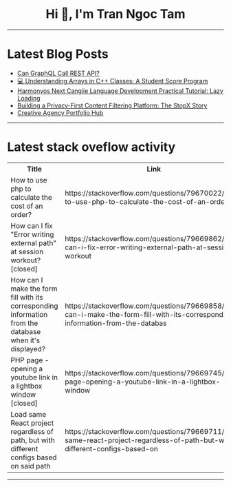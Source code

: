 <h1 align="center">Hi 👋, I'm Tran Ngoc Tam</h1>

---

# Latest Blog Posts 
<!-- BLOG-POST-LIST:START -->
- [Can GraphQL Call REST API?](https://dev.to/mayallo/can-graphql-call-rest-api-4h9h)
- [💻 Understanding Arrays in C++ Classes: A Student Score Program](https://dev.to/sana_khan_c4716d273e04120/understanding-arrays-in-c-classes-a-student-score-program-4jeo)
- [Harmonyos Next Cangjie Language Development Practical Tutorial: Lazy Loading](https://dev.to/youlanjihua/harmonyos-next-cangjie-language-development-practical-tutorial-lazy-loading-1dd0)
- [Building a Privacy-First Content Filtering Platform: The StopX Story](https://dev.to/pop_watch_ac45504c97f6c29/building-a-privacy-first-content-filtering-platform-the-stopx-story-54nk)
- [Creative Agency Portfolio Hub](https://dev.to/aibughunter/creative-agency-portfolio-hub-1ee7)
<!-- BLOG-POST-LIST:END -->

---

# Latest stack oveflow activity
<table>
  <tr><th>Title</th><th>Link</th></tr>
  <!-- STACKOVERFLOW:START --><tr><td>How to use php to calculate the cost of an order?</td><td>https://stackoverflow.com/questions/79670022/how-to-use-php-to-calculate-the-cost-of-an-order</td></tr><tr><td>How can I fix &quot;Error writing external path&quot; at session workout? [closed]</td><td>https://stackoverflow.com/questions/79669862/how-can-i-fix-error-writing-external-path-at-session-workout</td></tr><tr><td>How can I make the form fill with its corresponding information from the database when it&#39;s displayed?</td><td>https://stackoverflow.com/questions/79669858/how-can-i-make-the-form-fill-with-its-corresponding-information-from-the-databas</td></tr><tr><td>PHP page - opening a youtube link in a lightbox window [closed]</td><td>https://stackoverflow.com/questions/79669745/php-page-opening-a-youtube-link-in-a-lightbox-window</td></tr><tr><td>Load same React project regardless of path, but with different configs based on said path</td><td>https://stackoverflow.com/questions/79669711/load-same-react-project-regardless-of-path-but-with-different-configs-based-on</td></tr><!-- STACKOVERFLOW:END -->
</table>

---


